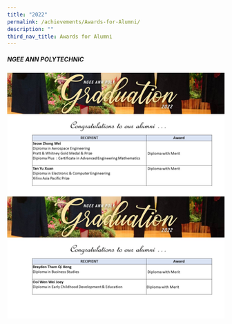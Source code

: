 ```yaml
---
title: "2022"
permalink: /achievements/Awards-for-Alumni/
description: ""
third_nav_title: Awards for Alumni
---
```






##### **NGEE ANN POLYTECHNIC**
![](/images/NP1.jpg)
![](/images/NP2.jpg)